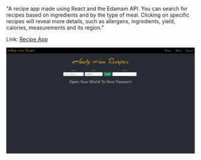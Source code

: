 "A recipe app made using React and the Edamam API. You can search for recipes based on ingredients and by the type of meal. Clicking on specific recipes will reveal more details, such as allergens, ingredients, yield, calories, measurements and its region."

Link: <a href="https://recipe-app-ahua.vercel.app/">Recipe App</a>

![RecipeAppGif](https://github.com/ahua1994/recipe-app/blob/master/src/Recipe-App.gif)
